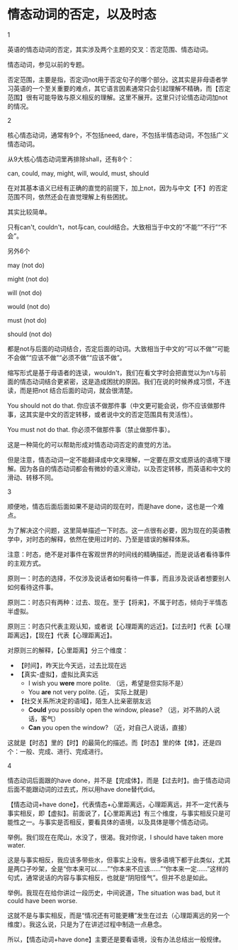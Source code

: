 # 情态动词的否定，以及时态

1

英语的情态动词的否定，其实涉及两个主题的交叉：否定范围、情态动词。

情态动词，参见以前的专题。

否定范围，主要是指，否定词not用于否定句子的哪个部分。这其实是非母语者学习英语的一个至关重要的难点，其它语言因素通常只会引起理解不精确，而【否定范围】很有可能导致与原义相反的理解。这里不展开。这里只讨论情态动词加not的情况。

2

核心情态动词，通常有9个，不包括need, dare，不包括半情态动词，不包括广义情态动词。

从9大核心情态动词里再排除shall，还有8个：

can, could, may, might, will, would, must, should

在对其基本语义已经有正确的直觉的前提下，加上not，因为与中文【不】的否定范围不同，依然还会在直觉理解上有些困扰。

其实比较简单。

只有can't, couldn't，not与can, could结合。大致相当于中文的“不能”“不行”“不会”。

另外6个

may \(not do\)

might \(not do\)

will \(not do\)

would \(not do\)

must \(not do\)

should \(not do\)

都是not与后面的动词结合，否定后面的动词。大致相当于中文的“可以不做”“可能不会做”“应该不做”“必须不做”“应该不做”。

缩写形式是基于母语者的连读，wouldn't，我们在看文字时会把直觉以为n't与前面的情态动词结合更紧密，这是造成困扰的原因。我们在说的时候养成习惯，不连读，而是把not 结合后面的动词，就会很清楚。

You should not do that. 你应该不做那件事（中文更可能会说，你不应该做那件事，这其实是中文的否定转移，或者说中文的否定范围具有灵活性）。

You must not do that. 你必须不做那件事（禁止做那件事）。

这是一种简化的可以帮助形成对情态动词否定的直觉的方法。

但是注意，情态动词一定不能翻译成中文来理解，一定要在原文或原话的语境下理解。因为各自的情态动词都会有微妙的语义滑动，以及否定转移，而英语和中文的滑动、转移不同。

3

顺便地，情态后面后面如果不是动词的现在时，而是have done，这也是一个难点。

为了解决这个问题，这里简单描述一下时态。这一点很有必要，因为现在的英语教学中，对时态的解释，依然在使用过时的、乃至是错误的解释体系。

注意：时态，绝不是对事件在客观世界的时间线的精确描述，而是说话者看待事件的主观方式。

原则一：时态的选择，不仅涉及说话者如何看待一件事，而且涉及说话者想要别人如何看待这件事。

原则二：时态只有两种：过去、现在。至于【将来】，不属于时态，倾向于半情态半虚拟。

原则三：时态只代表主观认知，或者说【心理距离的远近】。【过去时】代表【心理距离远】，【现在】代表【心理距离近】。

对原则三的解释，【心里距离】分三个维度：

* 【时间】，昨天比今天远，过去比现在远
* 【真实-虚拟】，虚拟比真实远
  * I wish you **were** more polite. （远，希望是但实际不是）
  * You **are** not very polite. \(近， 实际上就是\)
* 【社交关系所决定的语域】，陌生人比亲密朋友远
  * **Could** you possibly open the window, please? （远，对不熟的人说话，客气）
  * **Can** you open the window? （近，对自己人说话，直接）

这就是【时态】里的【时】的最简化的描述。而【时态】里的体【体】，还是四个：一般、完成、进行、完成进行。

4

情态动词后面跟的have done，并不是【完成体】，而是【过去时】。由于情态动词后面不能跟动词的过去式，所以用have done替代did。

【情态动词+have done】，代表情态+心里距离远，心理距离远，并不一定代表与事实相反，即【虚拟】。前面说了，【心里距离远】有三个维度，与事实相反只是可能性之一。与事实是否相反，要看具体的语境，以及具体是哪个情态动词。

举例。我们现在在爬山，水没了，很渴。我对你说，I should have taken more water.

这是与事实相反，我应该多带些水，但事实上没有。很多语境下都于此类似，尤其是两口子吵架，全是“你本来可以……”“你本来不应该……”“你本来一定……”这样的句式，通常说话的内容与事实相反，也就是“阴阳怪气”。但并不总是如此。

举例。我现在在给你讲过一段历史，中间说道，The situation was bad, but it could have been worse.

这就不是与事实相反，而是“情况还有可能更糟”发生在过去（心理距离远的另一个维度）。我这么说，只是为了在讲述过程中制造一点悬念。

所以，【情态动词+have done】主要还是要看语境，没有办法总结出一般规律。

